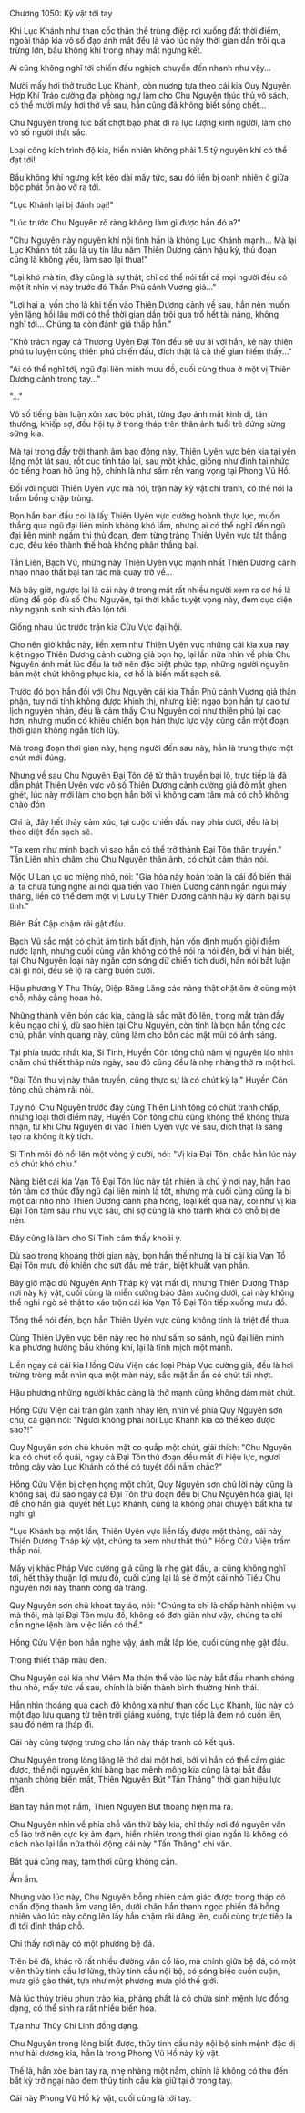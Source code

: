 




Chương 1050: Kỳ vật tới tay


Khi Lục Khánh như than cốc thân thể trùng điệp rơi xuống đất thời điểm, ngoài tháp kia vô số đạo ánh mắt đều là vào lúc này thời gian dần trôi qua trừng lớn, bầu không khí trong nháy mắt ngưng kết.

Ai cũng không nghĩ tới chiến đấu nghịch chuyển đến nhanh như vậy...

Mười mấy hơi thở trước Lục Khánh, còn nương tựa theo cái kia Quy Nguyên Hợp Khí Tráo cường đại phòng ngự làm cho Chu Nguyên thúc thủ vô sách, có thể mười mấy hơi thở về sau, hắn cũng đã không biết sống chết...

Chu Nguyên trong lúc bất chợt bạo phát đi ra lực lượng kinh người, làm cho vô số người thất sắc.

Loại công kích trình độ kia, hiển nhiên không phải 1.5 tỷ nguyên khí có thể đạt tới!

Bầu không khí ngưng kết kéo dài mấy tức, sau đó liền bị oanh nhiên ở giữa bộc phát ồn ào vỡ ra tới.

"Lục Khánh lại bị đánh bại!"

"Lúc trước Chu Nguyên rõ ràng không làm gì được hắn đó a?"

"Chu Nguyên này nguyên khí nội tình hẳn là không Lục Khánh mạnh... Mà lại Lục Khánh tốt xấu là uy tín lâu năm Thiên Dương cảnh hậu kỳ, thủ đoạn cũng là không yếu, làm sao lại thua!"

"Lại khó mà tin, đây cũng là sự thật, chỉ có thể nói tất cả mọi người đều có một ít nhìn vị này trước đó Thần Phủ cảnh Vương giả..."

"Lợi hại a, vốn cho là khi tiến vào Thiên Dương cảnh về sau, hắn nên muốn yên lặng hồi lâu mới có thể thời gian dần trôi qua trổ hết tài năng, không nghĩ tới... Chúng ta còn đánh giá thấp hắn."

"Khó trách ngay cả Thương Uyên Đại Tôn đều sẽ ưu ái với hắn, kẻ này thiên phú tu luyện cùng thiên phú chiến đấu, đích thật là cả thế gian hiếm thấy..."

"Ai có thể nghĩ tới, ngũ đại liên minh mưu đồ, cuối cùng thua ở một vị Thiên Dương cảnh trong tay..."

"..."

Vô số tiếng bàn luận xôn xao bộc phát, từng đạo ánh mắt kinh dị, tán thưởng, khiếp sợ, đều hội tụ ở trong tháp trên thân ảnh tuổi trẻ đứng sừng sững kia.

Mà tại trong đầy trời thanh âm bạo động này, Thiên Uyên vực bên kia tại yên lặng một lát sau, rốt cục tỉnh táo lại, sau một khắc, giống như đinh tai nhức óc tiếng hoan hô ủng hộ, chính là như sấm rền vang vọng tại Phong Vũ Hồ.

Đối với người Thiên Uyên vực mà nói, trận này kỳ vật chi tranh, có thể nói là trầm bổng chập trùng.

Bọn hắn ban đầu coi là lấy Thiên Uyên vực cường hoành thực lực, muốn thắng qua ngũ đại liên minh không khó lắm, nhưng ai có thể nghĩ đến ngũ đại liên minh ngầm thi thủ đoạn, đem từng tràng Thiên Uyên vực tất thắng cục, đều kéo thành thế hoà không phân thắng bại.

Tần Liên, Bạch Vũ, những này Thiên Uyên vực mạnh nhất Thiên Dương cảnh nhao nhao thất bại tan tác mà quay trở về...

Mà bây giờ, ngược lại là cái này ở trong mắt rất nhiều người xem ra cơ hồ là dùng để góp đủ số Chu Nguyên, tại thời khắc tuyệt vọng này, đem cục diện này ngạnh sinh sinh đảo lộn tới.

Giống nhau lúc trước trận kia Cửu Vực đại hội.

Cho nên giờ khắc này, liền xem như Thiên Uyên vực những cái kia xưa nay kiệt ngạo Thiên Dương cảnh cường giả bọn họ, lại lần nữa nhìn về phía Chu Nguyên ánh mắt lúc đều là trở nên đặc biệt phức tạp, những người nguyên bản một chút không phục kia, cơ hồ là biến mất sạch sẽ.

Trước đó bọn hắn đối với Chu Nguyên cái kia Thần Phủ cảnh Vương giả thân phận, tuy nói tính không được khinh thị, nhưng kiệt ngạo bọn hắn tự cao tư lịch nguyên nhân, đều là cảm thấy Chu Nguyên coi như thiên phú lại cao hơn, nhưng muốn có khiêu chiến bọn hắn thực lực vậy cũng cần một đoạn thời gian không ngắn tích lũy.

Mà trong đoạn thời gian này, hạng người đến sau này, hẳn là trung thực một chút mới đúng.

Nhưng về sau Chu Nguyên Đại Tôn đệ tử thân truyền bại lộ, trực tiếp là đã dẫn phát Thiên Uyên vực vô số Thiên Dương cảnh cường giả đỏ mắt ghen ghét, lúc này mới làm cho bọn hắn bởi vì không cam tâm mà có chỗ không chào đón.

Chỉ là, đây hết thảy cảm xúc, tại cuộc chiến đấu này phía dưới, đều là bị theo diệt đến sạch sẽ.

"Ta xem như minh bạch vì sao hắn có thể trở thành Đại Tôn thân truyền." Tần Liên nhìn chăm chú Chu Nguyên thân ảnh, có chút cảm thán nói.

Mộc U Lan ục ục miệng nhỏ, nói: "Gia hỏa này hoàn toàn là cái đồ biến thái a, ta chưa từng nghe ai nói qua tiến vào Thiên Dương cảnh ngắn ngủi mấy tháng, liền có thể đem một vị Lưu Ly Thiên Dương cảnh hậu kỳ đánh bại sự tình."

Biên Bất Cập chậm rãi gật đầu.

Bạch Vũ sắc mặt có chút âm tình bất định, hắn vốn định muốn giội điểm nước lạnh, nhưng cuối cùng vẫn không có thể nói ra nói đến, bởi vì hắn biết, tại Chu Nguyên loại này ngăn cơn sóng dữ chiến tích dưới, hắn nói bất luận cái gì nói, đều sẽ lộ ra càng buồn cười.

Hậu phương Y Thu Thủy, Diệp Băng Lăng các nàng thật chặt ôm ở cùng một chỗ, nhảy cẫng hoan hô.

Những thành viên bốn các kia, càng là sắc mặt đỏ lên, trong mắt tràn đầy kiêu ngạo chi ý, dù sao hiện tại Chu Nguyên, còn tính là bọn hắn tổng các chủ, phần vinh quang này, cũng làm cho bốn các mặt mũi có ánh sáng.

Tại phía trước nhất kia, Si Tinh, Huyền Côn tông chủ năm vị nguyên lão nhìn chăm chú thiết tháp nửa ngày, sau đó cũng đều là nhẹ nhàng thở ra một hơi.

"Đại Tôn thu vị này thân truyền, cũng thực sự là có chút kỳ lạ." Huyền Côn tông chủ chậm rãi nói.

Tuy nói Chu Nguyên trước đây cùng Thiên Linh tông có chút tranh chấp, nhưng loại thời điểm này, Huyền Côn tông chủ cũng không thể không thừa nhận, từ khi Chu Nguyên đi vào Thiên Uyên vực về sau, đích thật là sáng tạo ra không ít kỳ tích.

Si Tinh môi đỏ nổi lên một vòng ý cười, nói: "Vị kia Đại Tôn, chắc hẳn lúc này có chút khó chịu."

Nàng biết cái kia Vạn Tổ Đại Tôn lúc này tất nhiên là chú ý nơi này, hắn hao tổn tâm cơ thúc đẩy ngũ đại liên minh là tốt, nhưng mà cuối cùng cũng là bị một cái nho nhỏ Thiên Dương cảnh phá hỏng, loại kết quả này, coi như vị kia Đại Tôn tâm sâu như vực sâu, chỉ sợ cũng là khó tránh khỏi có chỗ bị đè nén.

Đây cũng là làm cho Si Tinh cảm thấy khoái ý.

Dù sao trong khoảng thời gian này, bọn hắn thế nhưng là bị cái kia Vạn Tổ Đại Tôn mưu đồ khiến cho sứt đầu mẻ trán, biệt khuất vạn phần.

Bây giờ mặc dù Nguyên Anh Tháp kỳ vật mất đi, nhưng Thiên Dương Tháp nơi này kỳ vật, cuối cùng là miễn cưỡng bảo đảm xuống dưới, cái này không thể nghi ngờ sẽ thật to xáo trộn cái kia Vạn Tổ Đại Tôn tiếp xuống mưu đồ.

Tổng thể nói đến, bọn hắn Thiên Uyên vực cũng không tính là triệt để thua.

Cùng Thiên Uyên vực bên này reo hò như sấm so sánh, ngũ đại liên minh kia phương hướng bầu không khí, lại là tĩnh mịch một mảnh.

Liền ngay cả cái kia Hồng Cửu Viện các loại Pháp Vực cường giả, đều là hơi trừng tròng mắt nhìn qua một màn này, sắc mặt ẩn ẩn có chút tái nhợt.

Hậu phương những người khác càng là thở mạnh cũng không dám một chút.

Hồng Cửu Viện cái trán gân xanh nhảy lên, nhìn về phía Quy Nguyên sơn chủ, cả giận nói: "Ngươi không phải nói Lục Khánh kia có thể kéo được sao?!"

Quy Nguyên sơn chủ khuôn mặt co quắp một chút, giải thích: "Chu Nguyên kia có chút cổ quái, ngay cả Đại Tôn thủ đoạn đều mất đi hiệu lực, ngươi trông cậy vào Lục Khánh có thể có tuyệt đối nắm chắc?"

Hồng Cửu Viện bị chẹn họng một chút, Quy Nguyên sơn chủ lời này cũng là không sai, dù sao ngay cả Đại Tôn thủ đoạn đều bị Chu Nguyên hóa giải, lại để cho hắn giải quyết hết Lục Khánh, cũng là không phải chuyện bất khả tư nghị gì.

"Lục Khánh bại một lần, Thiên Uyên vực liền lấy được một thắng, cái này Thiên Dương Tháp kỳ vật, chúng ta xem như thất thủ." Hồng Cửu Viện trầm thấp nói.

Mấy vị khác Pháp Vực cường giả cũng là nhẹ gật đầu, ai cũng không nghĩ tới, hết thảy thuận lợi mưu đồ, cuối cùng lại là sẽ ở một cái nhỏ Tiểu Chu nguyên nơi này thành công dã tràng.

Quy Nguyên sơn chủ khoát tay áo, nói: "Chúng ta chỉ là chấp hành nhiệm vụ mà thôi, mà lại Đại Tôn mưu đồ, không có đơn giản như vậy, chúng ta chỉ cần nghe lệnh làm việc liền có thể."

Hồng Cửu Viện bọn hắn nghe vậy, ánh mắt lấp lóe, cuối cùng nhẹ gật đầu.

Trong thiết tháp màu đen.

Chu Nguyên cái kia như Viêm Ma thân thể vào lúc này bắt đầu nhanh chóng thu nhỏ, mấy tức về sau, chính là biến thành bình thường hình thái.

Hắn nhìn thoáng qua cách đó không xa như than cốc Lục Khánh, lúc này có một đạo lưu quang từ trên trời giáng xuống, trực tiếp là đem nó cuốn lên, sau đó ném ra tháp đi.

Cái này cũng tượng trưng cho lần này tháp tranh có kết quả.

Chu Nguyên trong lòng lặng lẽ thở dài một hơi, bởi vì hắn có thể cảm giác được, thể nội nguyên khí bàng bạc mênh mông kia cũng là tại bắt đầu nhanh chóng biến mất, Thiên Nguyên Bút "Tấn Thăng" thời gian hiệu lực đến.

Bàn tay hắn một nắm, Thiên Nguyên Bút thoáng hiện mà ra.

Chu Nguyên nhìn về phía chỗ văn thứ bảy kia, chỉ thấy nơi đó nguyên văn cổ lão trở nên cực kỳ ảm đạm, hiển nhiên trong thời gian ngắn là không có cách nào lại lần nữa thôi động cái này "Tấn Thăng" chi văn.

Bất quá cũng may, tạm thời cũng không cần.

Ầm ầm.

Nhưng vào lúc này, Chu Nguyên bỗng nhiên cảm giác được trong tháp có chấn động thanh âm vang lên, dưới chân hắn thanh ngọc phiến đá bỗng nhiên vào lúc này cõng lên lấy hắn chậm rãi dâng lên, cuối cùng trực tiếp là đi tới đỉnh tháp chỗ.

Chỉ thấy nơi này có một phương bệ đá.

Trên bệ đá, khắc rõ rất nhiều đường vân cổ lão, mà chính giữa bệ đá, có một viên thủy tinh cầu lơ lửng, thủy tinh cầu nội bộ, có sóng biếc cuồn cuộn, mưa gió gào thét, tựa như một phương mưa gió thế giới.

Mà lúc thủy triều phun trào kia, phảng phất là có chứa sinh mệnh lực đồng dạng, có thể sinh ra rất nhiều biến hóa.

Tựa như Thủy Chi Linh đồng dạng.

Chu Nguyên trong lòng biết được, thủy tinh cầu này nội bộ sinh mệnh đặc dị như hải dương kia, hẳn là trong Phong Vũ Hồ này kỳ vật.

Thế là, hắn xòe bàn tay ra, nhẹ nhàng một nắm, chính là không có thu đến bất kỳ trở ngại nào đem thủy tinh cầu kia giữ tại ở trong tay.

Cái này Phong Vũ Hồ kỳ vật, cuối cùng là tới tay.




